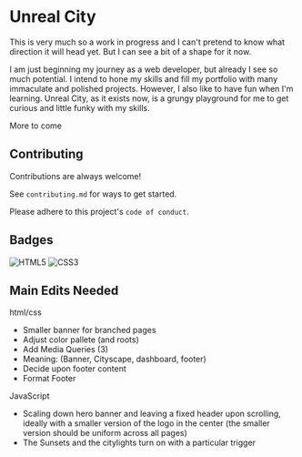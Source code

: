 
# Unreal City
This is very much so a work in progress and I can't pretend to know 
what direction it will head yet. But I can see a bit of a shape for it now. 

I am just beginning my journey as a web developer, but already I see so much potential.
I intend to hone my skills and fill my portfolio with many immaculate and polished
projects. However, I also like to have fun when I'm learning. Unreal City, as it exists 
now, is a grungy playground for me to get curious and little funky with my skills. 

More to come 



## Contributing

Contributions are always welcome!

See `contributing.md` for ways to get started.

Please adhere to this project's `code of conduct`.


## Badges
![HTML5](https://img.shields.io/badge/html5-%23E34F26.svg?style=for-the-badge&logo=html5&logoColor=white)
![CSS3](https://img.shields.io/badge/css3-%231572B6.svg?style=for-the-badge&logo=css3&logoColor=white)

## Main Edits Needed
html/css
-   Smaller banner for branched pages 
-   Adjust color pallete (and roots)
-   Add Media Queries (3)
-   Meaning: (Banner, Cityscape, dashboard, footer)
-   Decide upon footer content 
-   Format Footer 


JavaScript 
- Scaling down hero banner and leaving a fixed header upon scrolling, ideally with a smaller version of the logo in the center (the smaller version should be uniform across all pages)
- The Sunsets and the citylights turn on with a particular trigger


